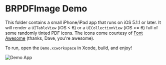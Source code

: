 BRPDFImage Demo
===============

This folder contains a small iPhone/iPad app that runs on iOS
5.1.1 or later. It will render a `UITableView` (iOS < 6) or a
`UICollectionView` (iOS >= 6) full of some randomly tinted PDF icons.
The icons come courtesy of [Font
Awesome](http://fortawesome.github.io/Font-Awesome/) (thanks, Dave,
you're awesome).

To run, open the `Demo.xcworkspace` in Xcode, build, and enjoy!

![Demo App](https://raw.github.com/wiki/Blue-Rocket/BRPDFImage/img/brpdfimage-demo.png)
